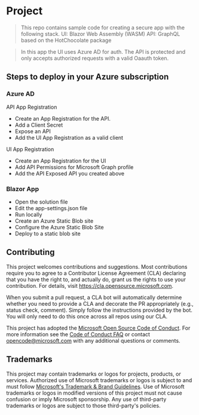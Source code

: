 # Project

> This repo contains sample code for creating a secure app with the following stack.
> UI: Blazor Web Assembly (WASM)
> API: GraphQL based on the HotChocolate package

> In this app the UI uses Azure AD for auth.  The API is protected and only accepts authorized requests with a valid Oaauth token.


## Steps to deploy in your Azure subscription

### Azure AD
API App Registration
* Create an App Registration for the API.
* Add a Client Secret
* Expose an API 
* Add the UI App Registration as a valid client

UI App Registration
* Create an App Registration for the UI
* Add API Permissions for Microsoft Graph profile
* Add the API Exposed API you created above


### Blazor App
* Open the solution file
* Edit the app-settings.json file
* Run locally
* Create an Azure Static Blob site
* Configure the Azure Static Blob Site
* Deploy to a static blob site


## Contributing

This project welcomes contributions and suggestions.  Most contributions require you to agree to a
Contributor License Agreement (CLA) declaring that you have the right to, and actually do, grant us
the rights to use your contribution. For details, visit https://cla.opensource.microsoft.com.

When you submit a pull request, a CLA bot will automatically determine whether you need to provide
a CLA and decorate the PR appropriately (e.g., status check, comment). Simply follow the instructions
provided by the bot. You will only need to do this once across all repos using our CLA.

This project has adopted the [Microsoft Open Source Code of Conduct](https://opensource.microsoft.com/codeofconduct/).
For more information see the [Code of Conduct FAQ](https://opensource.microsoft.com/codeofconduct/faq/) or
contact [opencode@microsoft.com](mailto:opencode@microsoft.com) with any additional questions or comments.

## Trademarks

This project may contain trademarks or logos for projects, products, or services. Authorized use of Microsoft 
trademarks or logos is subject to and must follow 
[Microsoft's Trademark & Brand Guidelines](https://www.microsoft.com/en-us/legal/intellectualproperty/trademarks/usage/general).
Use of Microsoft trademarks or logos in modified versions of this project must not cause confusion or imply Microsoft sponsorship.
Any use of third-party trademarks or logos are subject to those third-party's policies.
